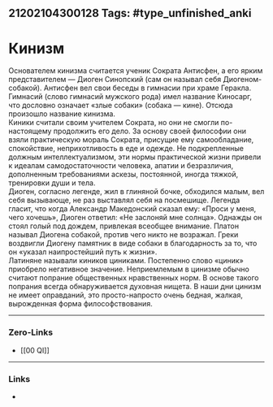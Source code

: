21202104300128
Tags: #type_unfinished_anki 
---
# Кинизм

Основателем кинизма считается ученик Сократа Антисфен, а его ярким представителем — Диоген Синопский (сам он называл себя Диогеном-собакой). Антисфен вел свои беседы в гимнасии при храме Геракла. Гимнасий (слово гимнасий мужского рода) имел название Киносарг, что дословно означает «злые собаки» (собака — кине). Отсюда произошло название кинизма.<br>Киники считали своим учителем Сократа, но они не смогли по-настоящему продолжить его дело. За основу своей философии они взяли практическую мораль Сократа, присущие ему самообладание, спокойствие, неприхотливость в еде и одежде. Не подкрепленные должным интеллектуализмом, эти нормы практической жизни привели к идеалам самодостаточности человека, апатии и безразличия, дополненным требованиями аскезы, постоянной, иногда тяжкой, тренировки души и тела.<br>Диоген, согласно легенде, жил в глиняной бочке, обходился малым, вел себя вызывающе, не раз выставлял себя на посмешище. Легенда гласит, что когда Александр Македонский сказал ему: «Проси у меня, чего хочешь», Диоген ответил: «Не заслоняй мне солнца». Однажды он стоял голый под дождем, привлекая всеобщее внимание. Платон называл Диогена собакой, против чего никто не возражал. Греки воздвигли Диогену памятник в виде собаки в благодарность за то, что он «указал наипростейший путь к жизни».<br>Латиняне называли киников циниками. Постепенно слово «циник» приобрело негативное значение. Неприемлемым в цинизме обычно считают попрание общественных нравственных норм. В основе такого попрания всегда обнаруживается духовная нищета. В наши дни цинизм не имеет оправданий, это просто-напросто очень бедная, жалкая, вырожденная форма философствования.

---
### Zero-Links
- [[00 QI]]
---
### Links
-